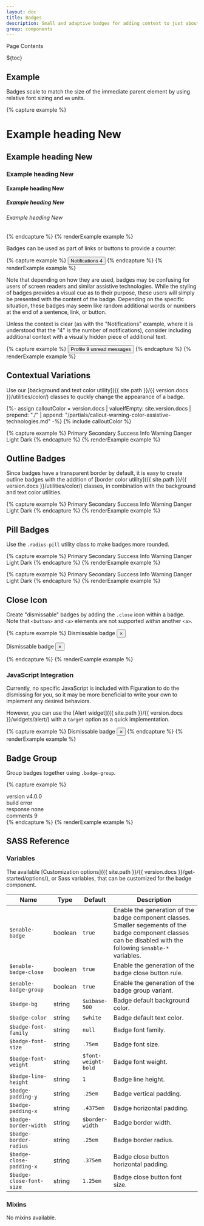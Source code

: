 ```yaml
---
layout: doc
title: Badges
description: Small and adaptive badges for adding context to just about any content.
group: components
---
```


<div class="h3 cf-toc-header">Page Contents</div>

${toc}

## Example

Badges scale to match the size of the immediate parent element by using relative font sizing and `em` units.

{% capture example %}
<h1>Example heading <span class="badge">New</span></h1>
<h2>Example heading <span class="badge">New</span></h2>
<h3>Example heading <span class="badge">New</span></h3>
<h4>Example heading <span class="badge">New</span></h4>
<h5>Example heading <span class="badge">New</span></h5>
<h6>Example heading <span class="badge">New</span></h6>
{% endcapture %}
{% renderExample example %}

Badges can be used as part of links or buttons to provide a counter.

{% capture example %}
<button type="button" class="btn btn-primary">
  Notifications <span class="badge bg-light text-dark">4</span>
</button>
{% endcapture %}
{% renderExample example %}

Note that depending on how they are used, badges may be confusing for users of screen readers and similar assistive technologies. While the styling of badges provides a visual cue as to their purpose, these users will simply be presented with the content of the badge. Depending on the specific situation, these badges may seem like random additional words or numbers at the end of a sentence, link, or button.

Unless the context is clear (as with the "Notifications" example, where it is understood that the "4" is the number of notifications), consider including additional context with a visually hidden piece of additional text.

{% capture example %}
<button type="button" class="btn btn-primary">
  Profile <span class="badge bg-danger">9</span>
  <span class="sr-only">unread messages</span>
</button>
{% endcapture %}
{% renderExample example %}

## Contextual Variations

Use our [background and text color utility]({{ site.path }}/{{ version.docs }}/utilities/color/) classes to quckly change the appearance of a badge.

{%- assign calloutColor = version.docs | valueIfEmpty: site.version.docs | prepend: "./" | append: "/partials/callout-warning-color-assistive-technologies.md" -%}
{% include calloutColor %}

{% capture example %}
<span class="badge bg-primary">Primary</span>
<span class="badge bg-secondary">Secondary</span>
<span class="badge bg-success">Success</span>
<span class="badge bg-info">Info</span>
<span class="badge bg-warning text-body">Warning</span>
<span class="badge bg-danger">Danger</span>
<span class="badge bg-light text-dark">Light</span>
<span class="badge bg-dark">Dark</span>
{% endcapture %}
{% renderExample example %}

## Outline Badges

Since badges have a transparent border by default, it is easy to create outline badges with the addition of [border color utility]({{ site.path }}/{{ version.docs }}/utilities/color/) classes, in combination with the background and text color utilities.

{% capture example %}
<span class="badge bg-transparent border-primary text-primary">Primary</span>
<span class="badge bg-transparent border-secondary text-secondary">Secondary</span>
<span class="badge bg-transparent border-success text-success">Success</span>
<span class="badge bg-transparent border-info text-info">Info</span>
<span class="badge bg-transparent border-warning text-warning">Warning</span>
<span class="badge bg-transparent border-danger text-danger">Danger</span>
<span class="badge bg-transparent border-light text-light">Light</span>
<span class="badge bg-transparent border-dark text-dark">Dark</span>
{% endcapture %}
{% renderExample example %}

## Pill Badges

Use the `.radius-pill` utility class to make badges more rounded.

{% capture example %}
<span class="badge radius-pill bg-primary">Primary</span>
<span class="badge radius-pill bg-secondary">Secondary</span>
<span class="badge radius-pill bg-success">Success</span>
<span class="badge radius-pill bg-info">Info</span>
<span class="badge radius-pill bg-warning text-body">Warning</span>
<span class="badge radius-pill bg-danger">Danger</span>
<span class="badge radius-pill bg-light text-dark">Light</span>
<span class="badge radius-pill bg-dark">Dark</span>
{% endcapture %}
{% renderExample example %}

{% capture example %}
<span class="badge radius-pill bg-transparent border-primary text-primary">Primary</span>
<span class="badge radius-pill bg-transparent border-secondary text-secondary">Secondary</span>
<span class="badge radius-pill bg-transparent border-success text-success">Success</span>
<span class="badge radius-pill bg-transparent border-info text-info">Info</span>
<span class="badge radius-pill bg-transparent border-warning text-warning">Warning</span>
<span class="badge radius-pill bg-transparent border-danger text-danger">Danger</span>
<span class="badge radius-pill bg-transparent border-light text-light">Light</span>
<span class="badge radius-pill bg-transparent border-dark text-dark">Dark</span>
{% endcapture %}
{% renderExample example %}

## Close Icon

Create "dismissable" badges by adding the `.close` icon within a badge. Note that `<button>` and `<a>` elements are not supported _within_ another `<a>`.

{% capture example %}
<span class="badge bg-primary">
  Dismissable badge
  <button type="button" class="close" aria-label="Dismiss">
    <span aria-hidden="true">&times;</span>
  </button>
</span>

<span class="badge radius-pill bg-success">
  Dismissable badge
  <button type="button" class="close" aria-label="Dismiss">
    <span aria-hidden="true">&times;</span>
  </button>
</span>

{% endcapture %}
{% renderExample example %}

### JavaScript Integration

Currently, no specific JavaScript is included with Figuration to do the dismissing for you, so it may be more beneficial to write your own to implement any desired behaviors.

However, you can use the [Alert widget]({{ site.path }}/{{ version.docs }}/widgets/alert/) with a `target` option as a quick implementation.

{% capture example %}
<span class="badge bg-info" id="alert-badge">
  Dismissable badge
  <button type="button" class="close" aria-label="Dismiss" data-cfw-dismiss="alert" data-cfw-alert-target="#alert-badge">
    <span aria-hidden="true">&times;</span>
  </button>
</span>
{% endcapture %}
{% renderExample example %}

## Badge Group

Group badges together using `.badge-group`.

{% capture example %}
<div class="badge-group me-1">
  <span class="badge bg-dark">version</span>
  <span class="badge bg-success">v4.0.0</span>
</div>

<div class="badge-group me-1">
  <span class="badge bg-dark">build</span>
  <span class="badge bg-danger">error</span>
</div>

<div class="badge-group me-1">
  <span class="badge radius-pill radius-e-0 bg-dark">response</span>
  <span class="badge radius-pill radius-s-0 bg-light text-dark">none</span>
</div>

<div class="badge-group">
  <span class="badge bg-primary">comments</span>
  <span class="badge bg-white border-primary text-primary">9</span>
</div>
{% endcapture %}
{% renderExample example %}

## SASS Reference

### Variables

The available [Customization options]({{ site.path }}/{{ version.docs }}/get-started/options/), or Sass variables, that can be customized for the badge component.

<div class="table-scroll">
  <table class="table table-bordered table-striped">
    <thead>
      <tr>
        <th style="width: 100px;">Name</th>
        <th style="width: 50px;">Type</th>
        <th style="width: 50px;">Default</th>
        <th>Description</th>
      </tr>
    </thead>
    <tbody>
      <tr>
        <td><code>$enable-badge</code></td>
        <td>boolean</td>
        <td><code>true</code></td>
        <td>
          Enable the generation of the badge component classes.
          Smaller segements of the badge component classes can be disabled with the following <code>$enable-*</code> variables.
        </td>
      </tr>
      <tr>
        <td><code>$enable-badge-close</code></td>
        <td>boolean</td>
        <td><code>true</code></td>
        <td>
          Enable the generation of the badge close button rule.
        </td>
      </tr>
      <tr>
        <td><code>$enable-badge-group</code></td>
        <td>boolean</td>
        <td><code>true</code></td>
        <td>
          Enable the generation of the badge group variant.
        </td>
      </tr>
      <tr>
        <td><code>$badge-bg</code></td>
        <td>string</td>
        <td><code>$uibase-500</code></td>
        <td>
          Badge default background color.
        </td>
      </tr>
      <tr>
        <td><code>$badge-color</code></td>
        <td>string</td>
        <td><code>$white</code></td>
        <td>
          Badge default text color.
        </td>
      </tr>
      <tr>
        <td><code>$badge-font-family</code></td>
        <td>string</td>
        <td><code>null</code></td>
        <td>
          Badge font family.
        </td>
      </tr>
      <tr>
        <td><code>$badge-font-size</code></td>
        <td>string</td>
        <td><code>.75em</code></td>
        <td>
          Badge font size.
        </td>
      </tr>
      <tr>
        <td><code>$badge-font-weight</code></td>
        <td>string</td>
        <td><code>$font-weight-bold</code></td>
        <td>
          Badge font weight.
        </td>
      </tr>
      <tr>
        <td><code>$badge-line-height</code></td>
        <td>string</td>
        <td><code>1</code></td>
        <td>
          Badge line height.
        </td>
      </tr>
      <tr>
        <td><code>$badge-padding-y</code></td>
        <td>string</td>
        <td><code>.25em</code></td>
        <td>
          Badge vertical padding.
        </td>
      </tr>
      <tr>
        <td><code>$badge-padding-x</code></td>
        <td>string</td>
        <td><code>.4375em</code></td>
        <td>
          Badge horizontal padding.
        </td>
      </tr>
      <tr>
        <td><code>$badge-border-width</code></td>
        <td>string</td>
        <td><code>$border-width</code></td>
        <td>
          Badge border width.
        </td>
      </tr>
      <tr>
        <td><code>$badge-border-radius</code></td>
        <td>string</td>
        <td><code>.25em</code></td>
        <td>
          Badge border radius.
        </td>
      </tr>
      <tr>
        <td><code>$badge-close-padding-x</code></td>
        <td>string</td>
        <td><code>.375em</code></td>
        <td>
          Badge close button horizontal padding.
        </td>
      </tr>
      <tr>
        <td><code>$badge-close-font-size</code></td>
        <td>string</td>
        <td><code>1.25em</code></td>
        <td>
          Badge close button font size.
        </td>
      </tr>
    </tbody>
  </table>
</div>


### Mixins

No mixins available.
